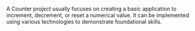 A Counter project usually focuses on creating a basic application to increment, decrement, or reset a numerical value. 
It can be implemented using various technologies to demonstrate foundational skills.

